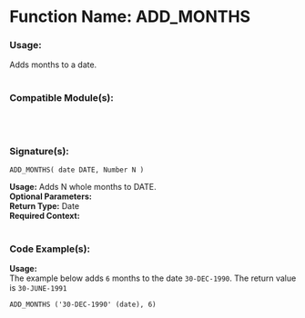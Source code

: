 # Function Name: ADD_MONTHS 

### Usage: 
Adds months to a date.
<br><br>

### Compatible Module(s):

<br><br>

### Signature(s):

```
ADD_MONTHS( date DATE, Number N )
```
**Usage:** Adds N whole months to DATE.<br>
**Optional Parameters:**<br>
**Return Type:** Date<br>
**Required Context:**<br>
<br>

### Code Example(s):
**Usage:**<br>
The example below adds `6` months to the date `30-DEC-1990`. The return value is `30-JUNE-1991`

```
ADD_MONTHS ('30-DEC-1990' (date), 6)
```